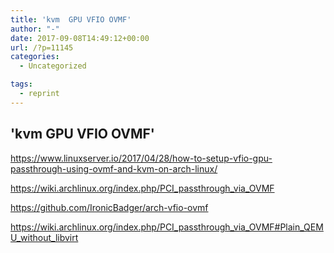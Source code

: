 ```yaml
---
title: 'kvm  GPU VFIO OVMF'
author: "-"
date: 2017-09-08T14:49:12+00:00
url: /?p=11145
categories:
  - Uncategorized

tags:
  - reprint
---
```

## 'kvm  GPU VFIO OVMF'
https://www.linuxserver.io/2017/04/28/how-to-setup-vfio-gpu-passthrough-using-ovmf-and-kvm-on-arch-linux/
  
https://wiki.archlinux.org/index.php/PCI_passthrough_via_OVMF
  
https://github.com/IronicBadger/arch-vfio-ovmf
  
https://wiki.archlinux.org/index.php/PCI_passthrough_via_OVMF#Plain_QEMU_without_libvirt